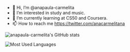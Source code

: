 - 👋 Hi, I’m @anapaula-carmelita
- 👀 I’m interested in study and music.
- 🌱 I’m currently learning at CS50 and Coursera.
- 📫 How to reach me https://twitter.com/anacarmelitana

![anapaula-carmelita's GitHub stats](https://github-readme-stats.vercel.app/api?username=anapaula-carmelita&show_icons=true&theme=synthwave&count_private=true)

![Most Used Languages](https://github-readme-stats.vercel.app/api/top-langs/?username=anapaula-carmelita&layout=compact)

<!---
anapaula-carmelita/anapaula-carmelita is a ✨ special ✨ repository because its `README.md` (this file) appears on your GitHub profile.
You can click the Preview link to take a look at your changes.
--->
